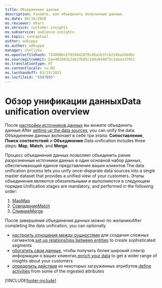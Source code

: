 ```yaml
---
title: Объединение данных
description: Узнайте, как объединить полученные данные.
ms.date: 04/16/2020
ms.reviewer: mhart
ms.service: customer-insights
ms.subservice: audience-insights
ms.topic: conceptual
author: adkuppa
ms.author: adkuppa
manager: shellyha
ms.openlocfilehash: 73d8006c670268420f8cd6a2b37cb214ba1bbd6c
ms.sourcegitcommit: bae40184312ab27b95c140a044875c2daea37951
ms.translationtype: HT
ms.contentlocale: ru-RU
ms.lasthandoff: 03/15/2021
ms.locfileid: "5597895"
---
```

# <a name="data-unification-overview"></a><span data-ttu-id="78b99-103">Обзор унификации данных</span><span class="sxs-lookup"><span data-stu-id="78b99-103">Data unification overview</span></span>

<span data-ttu-id="78b99-104">После [настройки источников данных](data-sources.md) вы можете объединить данные.</span><span class="sxs-lookup"><span data-stu-id="78b99-104">After [setting up the data sources](data-sources.md), you can unify the data.</span></span> <span data-ttu-id="78b99-105">Объединение данных включает в себя три этапа: **Сопоставление**, **Поиск соответствий** и **Объединение**.</span><span class="sxs-lookup"><span data-stu-id="78b99-105">Data unification includes three steps: **Map**, **Match**, and **Merge**.</span></span>

<span data-ttu-id="78b99-106">Процесс объединения данных позволяет объединить ранее разрозненные источники данных в один основной набор данных, обеспечивающий единое представление ваших клиентов.</span><span class="sxs-lookup"><span data-stu-id="78b99-106">The data unification process lets you unify once-disparate data sources into a single master dataset that provides a unified view of your customers.</span></span> <span data-ttu-id="78b99-107">Этапы объединения являются обязательными и выполняются в следующем порядке:</span><span class="sxs-lookup"><span data-stu-id="78b99-107">Unification stages are mandatory, and performed in the following order:</span></span>

1. [<span data-ttu-id="78b99-108">Map</span><span class="sxs-lookup"><span data-stu-id="78b99-108">Map</span></span>](map-entities.md)
2. [<span data-ttu-id="78b99-109">Совпадение</span><span class="sxs-lookup"><span data-stu-id="78b99-109">Match</span></span>](match-entities.md)
3. [<span data-ttu-id="78b99-110">Слияние</span><span class="sxs-lookup"><span data-stu-id="78b99-110">Merge</span></span>](merge-entities.md)

<span data-ttu-id="78b99-111">После завершения объединения данных можно по желанию</span><span class="sxs-lookup"><span data-stu-id="78b99-111">After completing the data unification, you can optionally</span></span>

- <span data-ttu-id="78b99-112">[настроить отношения между сущностями](relationships.md) для создания сложных сегментов,</span><span class="sxs-lookup"><span data-stu-id="78b99-112">[set up relationships between entities](relationships.md) to create sophisticated segments</span></span>
- <span data-ttu-id="78b99-113">[обогатить свои данные](enrichment-hub.md), чтобы получить более широкий спектр информации о ваших клиентах,</span><span class="sxs-lookup"><span data-stu-id="78b99-113">[enrich your data](enrichment-hub.md) to get a wider range of insights about your customers</span></span>
- <span data-ttu-id="78b99-114">[определить действия](activities.md) из некоторых загруженных атрибутов.</span><span class="sxs-lookup"><span data-stu-id="78b99-114">[define activities](activities.md) from some of the ingested attributes</span></span>


[!INCLUDE[footer-include](../includes/footer-banner.md)]